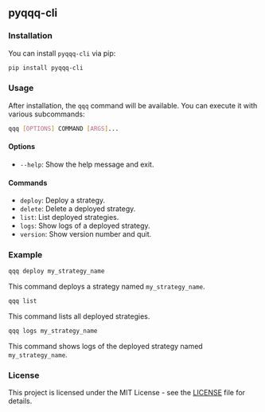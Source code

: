 ## pyqqq-cli

### Installation

You can install `pyqqq-cli` via pip:

```bash
pip install pyqqq-cli
```

### Usage

After installation, the `qqq` command will be available. You can execute it with various subcommands:

```bash
qqq [OPTIONS] COMMAND [ARGS]...
```

#### Options

- `--help`: Show the help message and exit.

#### Commands

- `deploy`: Deploy a strategy.
- `delete`: Delete a deployed strategy.
- `list`: List deployed strategies.
- `logs`: Show logs of a deployed strategy.
- `version`: Show version number and quit.

### Example

```bash
qqq deploy my_strategy_name
```

This command deploys a strategy named `my_strategy_name`.

```bash
qqq list
```

This command lists all deployed strategies.

```bash
qqq logs my_strategy_name
```

This command shows logs of the deployed strategy named `my_strategy_name`.

### License

This project is licensed under the MIT License - see the [LICENSE](LICENSE) file for details.


